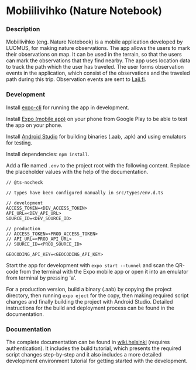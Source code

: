 # Mobiilivihko (Nature Notebook)

### Description

Mobiilivihko (eng. Nature Notebook) is a mobile application developed by LUOMUS, for making nature observations. The app allows the users to mark their observations on map. It can be used in the terrain, so that the users can mark the observations that they find nearby. The app uses location data to track the path which the user has traveled. The user forms observation events in the application, which consist of the observations and the traveled path during this trip. Observation events are sent to [Laji.fi](https://laji.fi/).

### Development

Install [expo-cli](https://docs.expo.dev/workflow/expo-cli/) for running the app in development.

Install [Expo (mobile app)](https://play.google.com/store/apps/details?id=host.exp.exponent&hl=en&gl=US) on your phone from Google Play to be able to test the app on your phone.

Install [Android Studio](https://developer.android.com/studio/install) for building binaries (.aab, .apk) and using emulators for testing.

Install dependencies: `npm install`.

Add a file named `.env` to the project root with the following content. Replace the placeholder values with the help of the documentation.

```
// @ts-nocheck

// types have been configured manually in src/types/env.d.ts 

// development
ACCESS_TOKEN=<DEV_ACCESS_TOKEN>
API_URL=<DEV_API_URL>
SOURCE_ID=<DEV_SOURCE_ID>

// production
// ACCESS_TOKEN=<PROD_ACCESS_TOKEN>
// API_URL=<PROD_API_URL>
// SOURCE_ID=<PROD_SOURCE_ID>

GEOCODING_API_KEY=<GEOCODING_API_KEY>
```

Start the app for development with `expo start --tunnel` and scan the QR-code from the terminal with the Expo mobile app or open it into an emulator from terminal by pressing 'a'.

For a production version, build a binary (.aab) by copying the project directory, then running `expo eject` for the copy, then making required script changes and finally building the project with Android Studio. Detailed instructions for the build and deployment process can be found in the documentation.

### Documentation

The complete documentation can be found in [wiki.helsinki](https://wiki.helsinki.fi/display/luomusict/Mobile+observation+app) (requires authentication). It includes the build tutorial, which presents the required script changes step-by-step and it also includes a more detailed development environment tutorial for getting started with the development.
